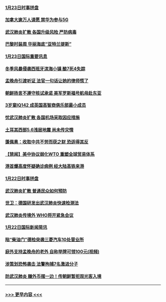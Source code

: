 #### [1月23日时事拼盘](../pages/prog202/a102759599.md?t=01240644) 
#### [加拿大逾万人请愿 禁华为参与5G](../pages/prog202/a102759553.md?t=01240644) 
#### [武汉肺炎扩散 各国升级风险 严防病毒](../pages/prog202/a102759400.md?t=01240644) 
#### [巴黎时装周 华丽海底“亚特兰提斯”](../pages/prog202/a102759217.md?t=01240644) 
#### [1月23日国际重要讯息](../pages/prog202/a102759199.md?t=01240644) 
#### [冬季风暴侵袭西班牙滨海小镇 酿7死4失踪](../pages/prog202/a102759119.md?t=01240644) 
#### [孟晚舟引渡听证 法官一句话让她的律师慌了](../pages/prog202/a102759060.md?t=01240644) 
#### [朝鲜扬言不遵守核试承诺 美军罗斯福号航母赴东亚](../pages/prog202/a102759001.md?t=01240644) 
#### [3岁童IQ142 成英国高智商俱乐部最小成员](../pages/prog202/a102758990.md?t=01240644) 
#### [忧武汉肺炎扩散 各国机场采取因应措施](../pages/prog202/a102758911.md?t=01240644) 
#### [土耳其西部5.6浅层地震 尚未传灾情](../pages/prog202/a102758903.md?t=01240644) 
#### [蓬佩奥：收取中共不劳而获之财 恐适得其反](../pages/prog202/a102758889.md?t=01240644) 
#### [【禁闻】美中协议弱化WTO 重塑全球贸易体系](../pages/prog202/a102758790.md?t=01240644) 
#### [港首爆高度怀疑确诊病例 经大陆高铁来港](../pages/prog202/a102758613.md?t=01240644) 
#### [1月22日时事拼盘](../pages/prog202/a102758615.md?t=01240644) 
#### [武汉肺炎扩散 普通民众如何预防](../pages/prog202/a102758504.md?t=01240644) 
#### [世卫：德国研发出武汉肺炎快速检测法](../pages/prog202/a102758495.md?t=01240644) 
#### [武汉肺炎传境外 WHO将开紧急会议](../pages/prog202/a102758437.md?t=01240644) 
#### [1月22日国际新闻简讯](../pages/prog202/a102758231.md?t=01240644) 
#### [陷“柴油门”德检突袭三菱汽车10处营业所](../pages/prog202/a102758165.md?t=01240644) 
#### [庭外支持孟晚舟的老外 自称举牌可领100元(视频)](../pages/prog202/a102758092.md?t=01240644) 
#### [涉策划恐怖袭击 法警拘捕7名激进分子](../pages/prog202/a102758069.md?t=01240644) 
#### [防武汉肺炎 赚外币摆一边！传朝鲜暂拒观光客入境](../pages/prog202/a102758019.md?t=01240644) 

----
#### [ >>> 更早内容 <<< ](../indexes/prog202-earlier.md)
